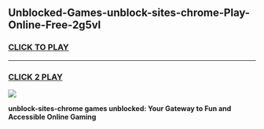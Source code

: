 
## Unblocked-Games-unblock-sites-chrome-Play-Online-Free-2g5vl
<h3>
<a href="https://premium76.site?title=unblock-sites-chrome&ref=26A">CLICK TO PLAY</a></h3>
<hr>

<h3>
<a href="https://premium76.site?title=unblock-sites-chrome&ref=26A">CLICK 2 PLAY</a>
  
</h3>

<a href="https://premium76.site?title=unblock-sites-chrome&ref=26A"><img src="https://clearcache.store/games.png"></a>


**unblock-sites-chrome games unblocked: Your Gateway to Fun and Accessible Online Gaming**
